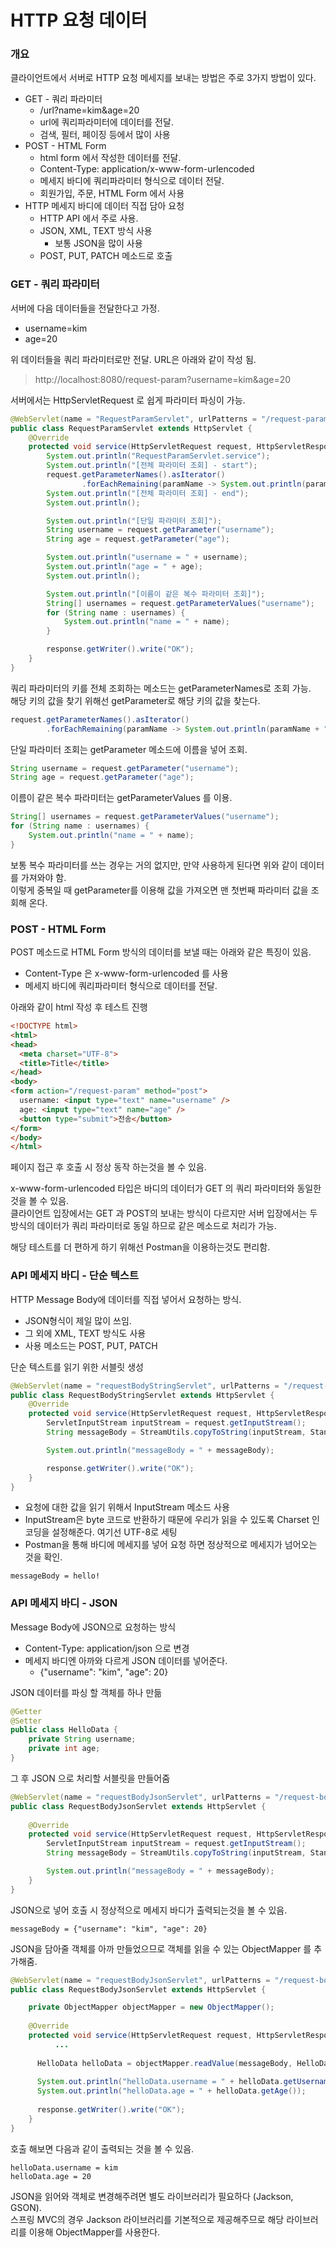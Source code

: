 # HTTP 요청 데이터

### 개요
클라이언트에서 서버로 HTTP 요청 메세지를 보내는 방법은 주로 3가지 방법이 있다.

* GET - 쿼리 파라미터
  * /url?name=kim&age=20
  * url에 쿼리파라미터에 데이터를 전달.
  * 검색, 필터, 페이징 등에서 많이 사용
* POST - HTML Form
  * html form 에서 작성한 데이터를 전달.
  * Content-Type: application/x-www-form-urlencoded
  * 메세지 바디에 쿼리파라미터 형식으로 데이터 전달.
  * 회원가입, 주문, HTML Form 에서 사용
* HTTP 메세지 바디에 데이터 직접 담아 요청
  * HTTP API 에서 주로 사용. 
  * JSON, XML, TEXT 방식 사용
    * 보통 JSON을 많이 사용
  * POST, PUT, PATCH 메소드로 호출

### GET - 쿼리 파라미터

서버에 다음 데이터들을 전달한다고 가정.
* username=kim
* age=20

위 데이터들을 쿼리 파라미터로만 전달. URL은 아래와 같이 작성 됨.
> http://localhost:8080/request-param?username=kim&age=20

서버에서는 HttpServletRequest 로 쉽게 파라미터 파싱이 가능.

```java
@WebServlet(name = "RequestParamServlet", urlPatterns = "/request-param")
public class RequestParamServlet extends HttpServlet {
    @Override
    protected void service(HttpServletRequest request, HttpServletResponse response) throws ServletException, IOException {
        System.out.println("RequestParamServlet.service");
        System.out.println("[전체 파라미터 조회] - start");
        request.getParameterNames().asIterator()
                .forEachRemaining(paramName -> System.out.println(paramName + "="+ request.getParameter(paramName)));
        System.out.println("[전체 파라미터 조회] - end");
        System.out.println();

        System.out.println("[단일 파라미터 조회]");
        String username = request.getParameter("username");
        String age = request.getParameter("age");

        System.out.println("username = " + username);
        System.out.println("age = " + age);
        System.out.println();

        System.out.println("[이름이 같은 복수 파라미터 조회]");
        String[] usernames = request.getParameterValues("username");
        for (String name : usernames) {
            System.out.println("name = " + name);
        }

        response.getWriter().write("OK");
    }
}
```

쿼리 파라미터의 키를 전체 조회하는 메소드는 getParameterNames로 조회 가능. \
해당 키의 값을 찾기 위해선 getParameter로 해당 키의 값을 찾는다.
```java
request.getParameterNames().asIterator()
        .forEachRemaining(paramName -> System.out.println(paramName + "="+ request.getParameter(paramName)));
```

단일 파라미터 조회는 getParameter 메소드에 이름을 넣어 조회.
```java
String username = request.getParameter("username");
String age = request.getParameter("age");
```

이름이 같은 복수 파라미터는 getParameterValues 를 이용.
```java
String[] usernames = request.getParameterValues("username");
for (String name : usernames) {
    System.out.println("name = " + name);
}
```

보통 복수 파라미터를 쓰는 경우는 거의 없지만, 만약 사용하게 된다면 위와 같이 데이터를 가져와야 함.\
이렇게 중복일 때 getParameter를 이용해 값을 가져오면 맨 첫번째 파라미터 값을 조회해 온다.


### POST - HTML Form

POST 메소드로 HTML Form 방식의 데이터를 보낼 때는 아래와 같은 특징이 있음.
* Content-Type 은 x-www-form-urlencoded 를 사용
* 메세지 바디에 쿼리파라미터 형식으로 데이터를 전달.

아래와 같이 html 작성 후 테스트 진행
```html
<!DOCTYPE html>
<html>
<head>
  <meta charset="UTF-8">
  <title>Title</title>
</head>
<body>
<form action="/request-param" method="post">
  username: <input type="text" name="username" /> 
  age: <input type="text" name="age" /> 
  <button type="submit">전송</button>
</form>
</body>
</html>
```
페이지 접근 후 호출 시 정상 동작 하는것을 볼 수 있음.

x-www-form-urlencoded 타입은 바디의 데이터가 GET 의 쿼리 파라미터와 동일한 것을 볼 수 있음.\
클라이언트 입장에서는 GET 과 POST의 보내는 방식이 다르지만 서버 입장에서는 두 방식의 데이터가 쿼리 파라미터로 동일 하므로
같은 메소드로 처리가 가능.

해당 테스트를 더 편하게 하기 위해선 Postman을 이용하는것도 편리함.

### API 메세지 바디 - 단순 텍스트

HTTP Message Body에 데이터를 직접 넣어서 요청하는 방식. 
* JSON형식이 제일 많이 쓰임.
* 그 외에 XML, TEXT 방식도 사용
* 사용 메소드는 POST, PUT, PATCH

단순 텍스트를 읽기 위한 서블릿 생성
```java
@WebServlet(name = "requestBodyStringServlet", urlPatterns = "/request-body-string")
public class RequestBodyStringServlet extends HttpServlet {
    @Override
    protected void service(HttpServletRequest request, HttpServletResponse response) throws ServletException, IOException {
        ServletInputStream inputStream = request.getInputStream();
        String messageBody = StreamUtils.copyToString(inputStream, StandardCharsets.UTF_8);

        System.out.println("messageBody = " + messageBody);

        response.getWriter().write("OK");
    }
}
```
* 요청에 대한 값을 읽기 위해서 InputStream 메소드 사용
* InputStream은 byte 코드로 반환하기 때문에 우리가 읽을 수 있도록 Charset 인코딩을 설정해준다. 여기선 UTF-8로 세팅
* Postman을 통해 바디에 메세지를 넣어 요청 하면 정상적으로 메세지가 넘어오는 것을 확인.

```text
messageBody = hello!
```

### API 메세지 바디 - JSON

Message Body에 JSON으로 요청하는 방식
* Content-Type: application/json 으로 변경
* 메세지 바디엔 아까와 다르게 JSON 데이터를 넣어준다.
  * {"username": "kim", "age": 20}

JSON 데이터를 파싱 할 객체를 하나 만듦
```java
@Getter
@Setter
public class HelloData {
    private String username;
    private int age;
}
```
그 후 JSON 으로 처리할 서블릿을 만들어줌

```java
@WebServlet(name = "requestBodyJsonServlet", urlPatterns = "/request-body-json")
public class RequestBodyJsonServlet extends HttpServlet {
    
    @Override
    protected void service(HttpServletRequest request, HttpServletResponse response) throws ServletException, IOException {
        ServletInputStream inputStream = request.getInputStream();
        String messageBody = StreamUtils.copyToString(inputStream, StandardCharsets.UTF_8);

        System.out.println("messageBody = " + messageBody);
    }
}

```
JSON으로 넣어 호출 시 정상적으로 메세지 바디가 출력되는것을 볼 수 있음.
```text
messageBody = {"username": "kim", "age": 20}
```
JSON을 담아줄 객체를 아까 만들었으므로 객체를 읽을 수 있는 ObjectMapper 를 추가해줌.
```java
@WebServlet(name = "requestBodyJsonServlet", urlPatterns = "/request-body-json")
public class RequestBodyJsonServlet extends HttpServlet {

    private ObjectMapper objectMapper = new ObjectMapper();
  
    @Override
    protected void service(HttpServletRequest request, HttpServletResponse response) throws ServletException, IOException {
          ...
  
      HelloData helloData = objectMapper.readValue(messageBody, HelloData.class);
  
      System.out.println("helloData.username = " + helloData.getUsername());
      System.out.println("helloData.age = " + helloData.getAge());
  
      response.getWriter().write("OK");
    }
}
```
호출 해보면 다음과 같이 출력되는 것을 볼 수 있음.
```Text
helloData.username = kim
helloData.age = 20
```
JSON을 읽어와 객체로 변경해주려면 별도 라이브러리가 필요하다 (Jackson, GSON).\
스프링 MVC의 경우 Jackson 라이브러리를 기본적으로 제공해주므로 해당 라이브러리를 이용해 ObjectMapper를 사용한다.

